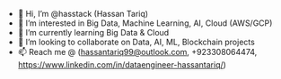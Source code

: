 - 👋 Hi, I’m @hasstack (Hassan Tariq)
- 👀 I’m interested in Big Data, Machine Learning, AI, Cloud (AWS/GCP)
- 🌱 I’m currently learning Big Data & Cloud
- 💞️ I’m looking to collaborate on Data, AI, ML, Blockchain projects
- 📫 Reach me @ (hassantariq99@outlook.com, +923308064474, https://www.linkedin.com/in/dataengineer-hassantariq/)

<!---
hasstack/hasstack is a ✨ special ✨ repository because its `README.md` (this file) appears on your GitHub profile.
You can click the Preview link to take a look at your changes.
--->
